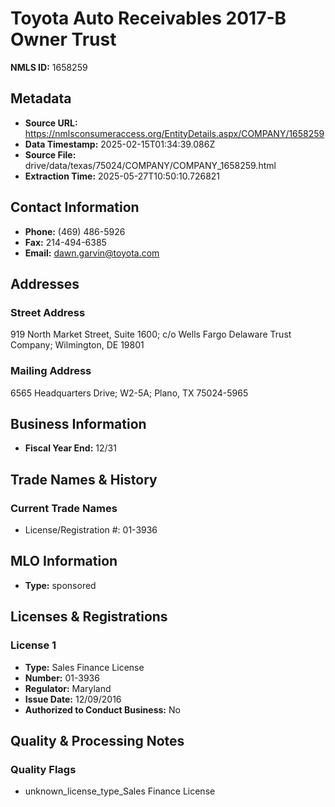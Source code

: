 # Toyota Auto Receivables 2017-B Owner Trust

**NMLS ID:** 1658259

## Metadata
- **Source URL:** https://nmlsconsumeraccess.org/EntityDetails.aspx/COMPANY/1658259
- **Data Timestamp:** 2025-02-15T01:34:39.086Z
- **Source File:** drive/data/texas/75024/COMPANY/COMPANY_1658259.html
- **Extraction Time:** 2025-05-27T10:50:10.726821

## Contact Information
- **Phone:** (469) 486-5926
- **Fax:** 214-494-6385
- **Email:** dawn.garvin@toyota.com

## Addresses
### Street Address
919 North Market Street, Suite 1600; c/o Wells Fargo Delaware Trust Company; Wilmington, DE 19801

### Mailing Address
6565 Headquarters Drive; W2-5A; Plano, TX 75024-5965

## Business Information
- **Fiscal Year End:** 12/31

## Trade Names & History
### Current Trade Names
- License/Registration #: 01-3936

## MLO Information
- **Type:** sponsored

## Licenses & Registrations

### License 1
- **Type:** Sales Finance License
- **Number:** 01-3936
- **Regulator:** Maryland
- **Issue Date:** 12/09/2016
- **Authorized to Conduct Business:** No

## Quality & Processing Notes
### Quality Flags
- unknown_license_type_Sales Finance License
